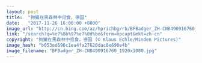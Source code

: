 ```yaml
---
layout: post
title:  "狗獾在黑森林中觅食，德国"
date:   "2017-11-26 16:00:00 +0800"
image_url: "http://cn.bing.com/az/hprichbg/rb/BFBadger_ZH-CN8490916760_1920x1080.jpg"
link: "/search?q=%e7%8b%97%e7%8d%be&form=hpcapt&mkt=zh-cn"
copyright: "狗獾在黑森林中觅食，德国 (© Klaus Echle/Minden Pictures)"
image_hash: "b053ed696c1ea4fa27620dac8e690e4b"
image_filename: "BFBadger_ZH-CN8490916760_1920x1080.jpg"
---
```

